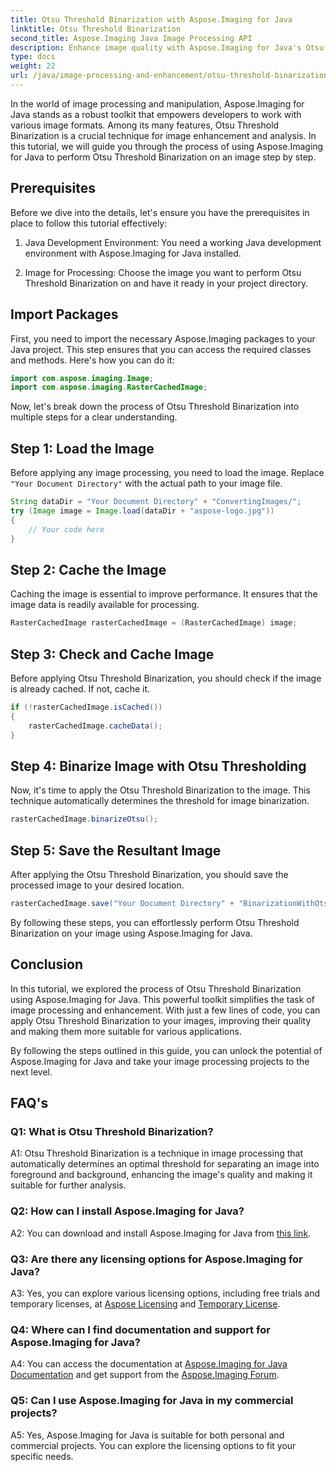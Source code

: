 ```yaml
---
title: Otsu Threshold Binarization with Aspose.Imaging for Java
linktitle: Otsu Threshold Binarization
second_title: Aspose.Imaging Java Image Processing API
description: Enhance image quality with Aspose.Imaging for Java's Otsu Threshold Binarization. Follow our step-by-step guide for image processing excellence.
type: docs
weight: 22
url: /java/image-processing-and-enhancement/otsu-threshold-binarization.html/
---
```

In the world of image processing and manipulation, Aspose.Imaging for Java stands as a robust toolkit that empowers developers to work with various image formats. Among its many features, Otsu Threshold Binarization is a crucial technique for image enhancement and analysis. In this tutorial, we will guide you through the process of using Aspose.Imaging for Java to perform Otsu Threshold Binarization on an image step by step.

## Prerequisites

Before we dive into the details, let's ensure you have the prerequisites in place to follow this tutorial effectively:

1. Java Development Environment: You need a working Java development environment with Aspose.Imaging for Java installed.

2. Image for Processing: Choose the image you want to perform Otsu Threshold Binarization on and have it ready in your project directory.

## Import Packages

First, you need to import the necessary Aspose.Imaging packages to your Java project. This step ensures that you can access the required classes and methods. Here's how you can do it:

```java
import com.aspose.imaging.Image;
import com.aspose.imaging.RasterCachedImage;
```

Now, let's break down the process of Otsu Threshold Binarization into multiple steps for a clear understanding.

## Step 1: Load the Image


Before applying any image processing, you need to load the image. Replace `"Your Document Directory"` with the actual path to your image file. 

```java
String dataDir = "Your Document Directory" + "ConvertingImages/";
try (Image image = Image.load(dataDir + "aspose-logo.jpg"))
{
    // Your code here
}
```

## Step 2: Cache the Image

Caching the image is essential to improve performance. It ensures that the image data is readily available for processing.

```java
RasterCachedImage rasterCachedImage = (RasterCachedImage) image;
```

## Step 3: Check and Cache Image

Before applying Otsu Threshold Binarization, you should check if the image is already cached. If not, cache it.

```java
if (!rasterCachedImage.isCached())
{
    rasterCachedImage.cacheData();
}
```

## Step 4: Binarize Image with Otsu Thresholding

Now, it's time to apply the Otsu Threshold Binarization to the image. This technique automatically determines the threshold for image binarization.

```java
rasterCachedImage.binarizeOtsu();
```

## Step 5: Save the Resultant Image

After applying the Otsu Threshold Binarization, you should save the processed image to your desired location.

```java
rasterCachedImage.save("Your Document Directory" + "BinarizationWithOtsuThreshold_out.jpg");
```

By following these steps, you can effortlessly perform Otsu Threshold Binarization on your image using Aspose.Imaging for Java.

## Conclusion

In this tutorial, we explored the process of Otsu Threshold Binarization using Aspose.Imaging for Java. This powerful toolkit simplifies the task of image processing and enhancement. With just a few lines of code, you can apply Otsu Threshold Binarization to your images, improving their quality and making them more suitable for various applications.

By following the steps outlined in this guide, you can unlock the potential of Aspose.Imaging for Java and take your image processing projects to the next level.

## FAQ's

### Q1: What is Otsu Threshold Binarization?

A1: Otsu Threshold Binarization is a technique in image processing that automatically determines an optimal threshold for separating an image into foreground and background, enhancing the image's quality and making it suitable for further analysis.

### Q2: How can I install Aspose.Imaging for Java?

A2: You can download and install Aspose.Imaging for Java from [this link](https://releases.aspose.com/imaging/java/).

### Q3: Are there any licensing options for Aspose.Imaging for Java?

A3: Yes, you can explore various licensing options, including free trials and temporary licenses, at [Aspose Licensing](https://purchase.aspose.com/buy) and [Temporary License](https://purchase.aspose.com/temporary-license/).

### Q4: Where can I find documentation and support for Aspose.Imaging for Java?

A4: You can access the documentation at [Aspose.Imaging for Java Documentation](https://reference.aspose.com/imaging/java/) and get support from the [Aspose.Imaging Forum](https://forum.aspose.com/).

### Q5: Can I use Aspose.Imaging for Java in my commercial projects?

A5: Yes, Aspose.Imaging for Java is suitable for both personal and commercial projects. You can explore the licensing options to fit your specific needs.
